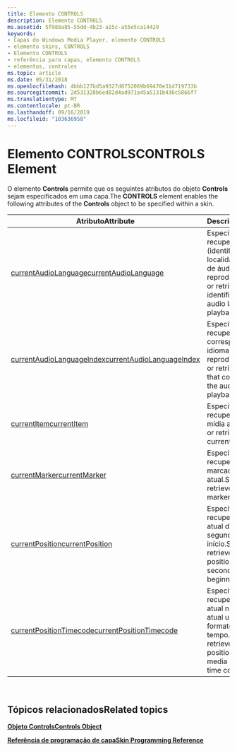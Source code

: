 ```yaml
---
title: Elemento CONTROLS
description: Elemento CONTROLS
ms.assetid: 5f988a85-55dd-4b23-a15c-a55e5ca14429
keywords:
- Capas do Windows Media Player, elemento CONTROLS
- elemento skins, CONTROLS
- Elemento CONTROLS
- referência para capas, elemento CONTROLS
- elementos, controles
ms.topic: article
ms.date: 05/31/2018
ms.openlocfilehash: 4bbb127bd5a9327d0752069b69470e31d719733b
ms.sourcegitcommit: 2d531328b6ed82d4ad971a45a5131b430c5866f7
ms.translationtype: MT
ms.contentlocale: pt-BR
ms.lasthandoff: 09/16/2019
ms.locfileid: "103636958"
---
```

# <a name="controls-element"></a><span data-ttu-id="85d87-108">Elemento CONTROLS</span><span class="sxs-lookup"><span data-stu-id="85d87-108">CONTROLS Element</span></span>

<span data-ttu-id="85d87-109">O elemento **Controls** permite que os seguintes atributos do objeto **Controls** sejam especificados em uma capa.</span><span class="sxs-lookup"><span data-stu-id="85d87-109">The **CONTROLS** element enables the following attributes of the **Controls** object to be specified within a skin.</span></span>



| <span data-ttu-id="85d87-110">Atributo</span><span class="sxs-lookup"><span data-stu-id="85d87-110">Attribute</span></span>                                                           | <span data-ttu-id="85d87-111">Descrição</span><span class="sxs-lookup"><span data-stu-id="85d87-111">Description</span></span>                                                                                     |
|---------------------------------------------------------------------|-------------------------------------------------------------------------------------------------|
| [<span data-ttu-id="85d87-112">currentAudioLanguage</span><span class="sxs-lookup"><span data-stu-id="85d87-112">currentAudioLanguage</span></span>](controls-currentaudiolanguage.md)           | <span data-ttu-id="85d87-113">Especifica ou recupera o LCID (identificador de localidade) do idioma de áudio para reprodução.</span><span class="sxs-lookup"><span data-stu-id="85d87-113">Specifies or retrieves the locale identifier (LCID) of the audio language for playback.</span></span>         |
| [<span data-ttu-id="85d87-114">currentAudioLanguageIndex</span><span class="sxs-lookup"><span data-stu-id="85d87-114">currentAudioLanguageIndex</span></span>](controls-currentaudiolanguageindex.md) | <span data-ttu-id="85d87-115">Especifica ou recupera o índice que corresponde ao idioma de áudio para reprodução.</span><span class="sxs-lookup"><span data-stu-id="85d87-115">Specifies or retrieves the index that corresponds to the audio language for playback.</span></span>           |
| [<span data-ttu-id="85d87-116">currentItem</span><span class="sxs-lookup"><span data-stu-id="85d87-116">currentItem</span></span>](controls-currentitem.md)                             | <span data-ttu-id="85d87-117">Especifica ou recupera o item de mídia atual.</span><span class="sxs-lookup"><span data-stu-id="85d87-117">Specifies or retrieves the current media item.</span></span>                                                  |
| [<span data-ttu-id="85d87-118">currentMarker</span><span class="sxs-lookup"><span data-stu-id="85d87-118">currentMarker</span></span>](controls-currentmarker.md)                         | <span data-ttu-id="85d87-119">Especifica ou recupera o número do marcador atual.</span><span class="sxs-lookup"><span data-stu-id="85d87-119">Specifies or retrieves the current marker number.</span></span>                                               |
| [<span data-ttu-id="85d87-120">currentPosition</span><span class="sxs-lookup"><span data-stu-id="85d87-120">currentPosition</span></span>](controls-currentposition.md)                     | <span data-ttu-id="85d87-121">Especifica ou recupera a posição atual do clipe em segundos desde o início.</span><span class="sxs-lookup"><span data-stu-id="85d87-121">Specifies or retrieves the current position of the clip in seconds from the beginning.</span></span>          |
| [<span data-ttu-id="85d87-122">currentPositionTimecode</span><span class="sxs-lookup"><span data-stu-id="85d87-122">currentPositionTimecode</span></span>](controls-currentpositiontimecode.md)     | <span data-ttu-id="85d87-123">Especifica ou recupera a posição atual no item de mídia atual usando um formato de código de tempo.</span><span class="sxs-lookup"><span data-stu-id="85d87-123">Specifies or retrieves the current position in the current media item using a time code format.</span></span> |



 

## <a name="related-topics"></a><span data-ttu-id="85d87-124">Tópicos relacionados</span><span class="sxs-lookup"><span data-stu-id="85d87-124">Related topics</span></span>

<dl> <dt>

[<span data-ttu-id="85d87-125">**Objeto Controls**</span><span class="sxs-lookup"><span data-stu-id="85d87-125">**Controls Object**</span></span>](controls-object.md)
</dt> <dt>

[<span data-ttu-id="85d87-126">**Referência de programação de capa**</span><span class="sxs-lookup"><span data-stu-id="85d87-126">**Skin Programming Reference**</span></span>](skin-programming-reference.md)
</dt> </dl>

 

 




